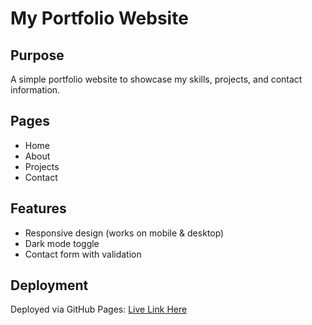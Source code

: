 # My Portfolio Website

## Purpose
A simple portfolio website to showcase my skills, projects, and contact information.

## Pages
- Home
- About
- Projects
- Contact

## Features
- Responsive design (works on mobile & desktop)
- Dark mode toggle
- Contact form with validation

## Deployment
Deployed via GitHub Pages: [Live Link Here](https://abelibrah.github.io/portfolio-website/)
